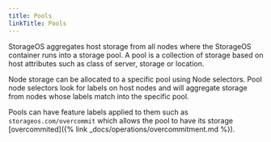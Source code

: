 ```yaml
---
title: Pools
linkTitle: Pools
---
```



StorageOS aggregates host storage from all nodes where the StorageOS container
runs into a storage pool. A pool is a collection of storage based on host
attributes such as class of server, storage or location.

Node storage can be allocated to a specific pool using Node selectors. Pool node
selectors look for labels on host nodes and will aggregate storage from nodes
whose labels match into the specific pool.

Pools can have feature labels applied to them such as
`storageos.com/overcommit` which allows the pool to have its storage
[overcommited]({% link _docs/operations/overcommitment.md %}).
